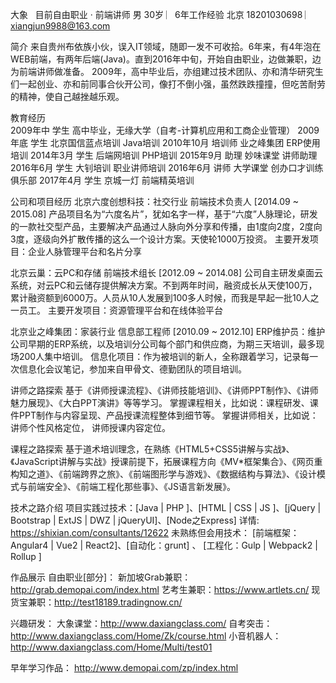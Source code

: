大象  
目前自由职业 · 前端讲师
男 30岁 ︳6年工作经验 北京 
18201030698 ︳xiangjun9988@163.com  

 
  简介
来自贵州布依族小伙，误入IT领域，随即一发不可收拾。6年来，有4年泡在WEB前端，有两年后端(Java)。直到2016年中旬，开始自由职业，边做兼职，边为前端讲师做准备。
2009年，高中毕业后，亦组建过技术团队、亦和清华研究生们一起创业、亦和前同事合伙开公司，像打不倒小强，虽然跌跌撞撞，但吃苦耐劳的精神，使自己越挫越乐观。
 
  教育经历  
2009年中       学生   高中毕业，无缘大学（自考-计算机应用和工商企业管理） 
2009年底       学生   北京国信蓝点培训                    Java培训
2010年10月   培训师   业之峰集团                           ERP使用培训
2014年3月     学生   后端网培训                              PHP培训
2015年9月     助理   妙味课堂                                  讲师助理     
2016年6月     学生  大钊培训                                   职业讲师培训
2016年6月     讲师  大学课堂                                   创办口才训练俱乐部
2017年4月     学生  京城一灯                                   前端精英培训
 
  公司和项目经历
北京六度创想科技：社交行业   前端技术负责人 [2014.09 ~ 2015.08]
产品项目名为“六度名片”，犹如名字一样，基于“六度”人脉理论，研发的一款社交型产品，主要解决产品通过人脉向外分享和传播，由1度向2度，2度向3度，逐级向外扩散传播的这么一个设计方案。天使轮1000万投资。
主要开发项目：企业人脉管理平台和名片分享

北京云巢：云PC和存储  前端技术组长 [2012.09 ~ 2014.08]
       公司自主研发桌面云系统，对云PC和云储存提供解决方案。不到两年时间，融资成长从天使100万，累计融资额到6000万。人员从10人发展到100多人时候，而我是早起一批10人之一员工。
主要开发项目：资源管理平台和在线体验平台

北京业之峰集团：家装行业  信息部工程师 [2010.09 ~ 2012.10]
       ERP维护员：维护公司早期的ERP系统，以及培训分公司每个部门和供应商，为期三天培训，最多现场200人集中培训。 
       信息化项目：作为被培训的新人，全称跟着学习，记录每一次信息化会议笔记，参加来自甲骨文、德勤团队的项目培训。



 
  讲师之路探索
 	基于《讲师授课流程》、《讲师技能培训》、《讲师PPT制作》、《讲师魅力展现》、《大白PPT演讲》等等学习。
掌握课程相关，比如说：课程研发、课件PPT制作与内容呈现、产品授课流程整体到细节等。		掌握讲师相关，比如说：讲师个性风格定位， 讲师授课内容定位。

 
  课程之路探索
基于道术培训理念，在熟练《HTML5+CSS5讲解与实战》、《JavaScript讲解与实战》授课前提下，拓展课程方向《MV*框架集合》、《网页重构知之道》、《前端跨界之旅》、《前端图形学与游戏》、《数据结构与算法》、《设计模式与前端安全》、《前端工程化那些事》、《JS语言新发展》。

 

  技术之路介绍
	项目实践过技术：[Java | PHP ]、[HTML | CSS  |  JS ]、[jQuery | Bootstrap | ExtJS | DWZ | jQueryUI]、[Node之Express]  详情: https://shixian.com/consultants/12622
  	未熟练但会用技术： [前端框架：Angular4 | Vue2 | React2]、[自动化：grunt]
、 [工程化：Gulp | Webpack2 | Rollup ]

  作品展示
自由职业[部分]：
新加坡Grab兼职：http://grab.demopai.com/index.html
艺考生兼职：https://www.artlets.cn/
现货宝兼职：http://test18189.tradingnow.cn/

兴趣研发：
大象课堂：http://www.daxiangclass.com/
自考突击：http://www.daxiangclass.com/Home/Zk/course.html
小音机器人：http://www.daxiangclass.com/Home/Multi/test01

早年学习作品：
http://www.demopai.com/zp/index.html
